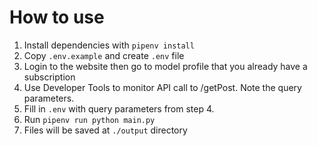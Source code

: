 # How to use
1. Install dependencies with `pipenv install`
2. Copy `.env.example` and create `.env` file
3. Login to the website then go to model profile that you already have a subscription
4. Use Developer Tools to monitor API call to /getPost. Note the query parameters.
5. Fill in `.env` with query parameters from step 4.
6. Run `pipenv run python main.py`
7. Files will be saved at `./output` directory